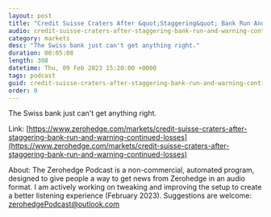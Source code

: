 ```yaml
---
layout: post
title: "Credit Suisse Craters After &quot;Staggering&quot; Bank Run And Warning Of Continued Losses"
audio: credit-suisse-craters-after-staggering-bank-run-and-warning-continued-losses-0
category: markets
desc: "The Swiss bank just can't get anything right."
duration: 00:05:08
length: 308
datetime: Thu, 09 Feb 2023 15:20:00 +0000
tags: podcast
guid: credit-suisse-craters-after-staggering-bank-run-and-warning-continued-losses-0
order: 0
---
```

The Swiss bank just can't get anything right.

Link: [https://www.zerohedge.com/markets/credit-suisse-craters-after-staggering-bank-run-and-warning-continued-losses](https://www.zerohedge.com/markets/credit-suisse-craters-after-staggering-bank-run-and-warning-continued-losses)

About: The Zerohedge Podcast is a non-commercial, automated program, designed to give people a way to get news from Zerohedge in an audio format.  I am actively working on tweaking and improving the setup to create a better listening experience (February 2023).  Suggestions are welcome: [zerohedgePodcast@outlook.com](mailto:zerohedgePodcast@outlook.com)